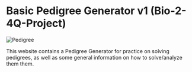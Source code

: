 # Basic Pedigree Generator v1 (Bio-2-4Q-Project)

![Pedigree](https://raw.githubusercontent.com/pshs22-dominic-lawrence-bermudez/Bio-2-4Q-Project/master/assets/img/pedigreeIcon.png)

This website contains a Pedigree Generator for practice on solving pedigrees, as well as some general information on how to solve/analyze them them.
